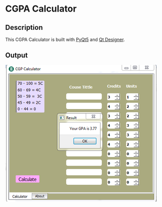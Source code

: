 # CGPA Calculator

## Description

This CGPA Calculator is built with [PyQt5](https://pypi.org/project/PyQt5/) and [Qt Designer](https://doc.qt.io/qt-5/qtdesigner-manual.html).

## Output

![Image 1](images/cgp.PNG)

